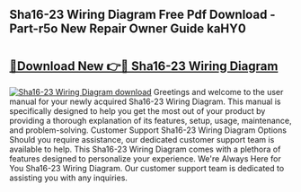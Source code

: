 ## Sha16-23 Wiring Diagram Free Pdf Download - Part-r5o New Repair Owner Guide kaHY0

# <h2><a href="http://dflgsj4.blite.top/?on=Sha16-23+Wiring+Diagram">🔗Download New 👉🔴 Sha16-23 Wiring Diagram</a></h2>

[![Sha16-23 Wiring Diagram download](https://i.imgur.com/lujVjoI.png)](http://dflgsj4.blite.top/?on=Sha16-23+Wiring+Diagram)
Greetings and welcome to the user manual for your newly acquired Sha16-23 Wiring Diagram. This manual is specifically designed to help you get the most out of your product by providing a thorough explanation of its features, setup, usage, maintenance, and problem-solving. Customer Support Sha16-23 Wiring Diagram Options Should you require assistance, our dedicated customer support team is available to help. This Sha16-23 Wiring Diagram comes with a plethora of features designed to personalize your experience. We're Always Here for You Sha16-23 Wiring Diagram. Our customer support team is dedicated to assisting you with any inquiries.
